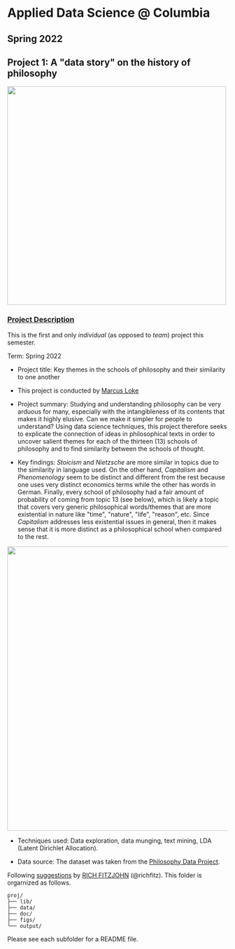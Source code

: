 # Applied Data Science @ Columbia
## Spring 2022
## Project 1: A "data story" on the history of philosophy

<img src="figs/philosophy.jpg" width="500">

### [Project Description](doc/)
This is the first and only *individual* (as opposed to *team*) project this semester. 

Term: Spring 2022

+ Project title: Key themes in the schools of philosophy and their similarity to one another
+ This project is conducted by [Marcus Loke](https://www.linkedin.com/in/lokemarcus/)

+ Project summary: Studying and understanding philosophy can be very arduous for many, especially with the intangibleness of its contents that makes it highly elusive. Can we make it simpler for people to understand? Using data science techniques, this project therefore seeks to explicate the connection of ideas in philosophical texts in order to uncover salient themes for each of the thirteen (13) schools of philosophy and to find similarity between the schools of thought.

+ Key findings: *Stoicism* and *Nietzsche* are more similar in topics due to the similarity in language used. On the other hand, *Capitalism* and *Phenomenology* seem to be distinct and different from the rest because one uses very distinct economics terms while the other has words in German. Finally, every school of philosophy had a fair amount of probability of coming from topic 13 (see below), which is likely a topic that covers very generic philosophical words/themes that are more existential in nature like "time", "nature", "life", "reason", etc. Since *Capitalism* addresses less existential issues in general, then it makes sense that it is more distinct as a philosophical school when compared to the rest.

<img src="figs/p_schgamma.jpeg" width="650">

+ Techniques used: Data exploration, data munging, text mining, LDA (Latent Dirichlet Allocation).

+ Data source: The dataset was taken from the [Philosophy Data Project](http://philosophydata.com/index.html).

Following [suggestions](http://nicercode.github.io/blog/2013-04-05-projects/) by [RICH FITZJOHN](http://nicercode.github.io/about/#Team) (@richfitz). This folder is orgarnized as follows.

```
proj/
├── lib/
├── data/
├── doc/
├── figs/
└── output/
```

Please see each subfolder for a README file.
